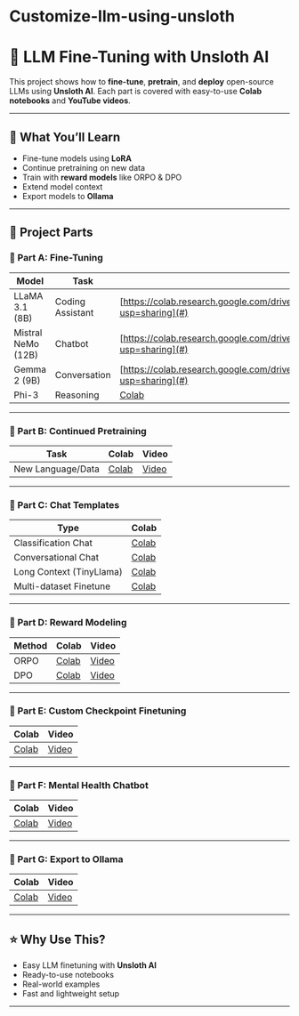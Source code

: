 # Customize-llm-using-unsloth
# 🦙 LLM Fine-Tuning with Unsloth AI

This project shows how to **fine-tune**, **pretrain**, and **deploy** open-source LLMs using **Unsloth AI**. Each part is covered with easy-to-use **Colab notebooks** and **YouTube videos**.

---

## 📘 What You’ll Learn

- Fine-tune models using **LoRA**
- Continue pretraining on new data
- Train with **reward models** like ORPO & DPO
- Extend model context
- Export models to **Ollama**

---

## 📁 Project Parts

### 🔹 Part A: Fine-Tuning

| Model              | Task            | Colab     | Video     |
|--------------------|-----------------|-----------|-----------|
| LLaMA 3.1 (8B)     | Coding Assistant| [https://colab.research.google.com/drive/1qNjrvdEJc0INlEG2u5oeHzkTGg6sX_Qx?usp=sharing](#)| [Video](#)|
| Mistral NeMo (12B) | Chatbot         | [https://colab.research.google.com/drive/1PEYGLGUGG2K0q7en__rgBZ90RW-ETHC_?usp=sharing](#)| [Video](#)|
| Gemma 2 (9B)       | Conversation    | [https://colab.research.google.com/drive/1JfA2oa9HuK6HKMqWtnupBY53eqWYHuXd?usp=sharing](#)| [Video](#)|
| Phi-3              | Reasoning       | [Colab](#)| [Video](#)|

---

### 🔹 Part B: Continued Pretraining

| Task                | Colab     | Video     |
|---------------------|-----------|-----------|
| New Language/Data   | [Colab](#)| [Video](#)|

---

### 🔹 Part C: Chat Templates

| Type                    | Colab     |
|-------------------------|-----------|
| Classification Chat     | [Colab](#)|
| Conversational Chat     | [Colab](#)|
| Long Context (TinyLlama)| [Colab](#)|
| Multi-dataset Finetune  | [Colab](#)|

---

### 🔹 Part D: Reward Modeling

| Method | Colab     | Video     |
|--------|-----------|-----------|
| ORPO   | [Colab](#)| [Video](#)|
| DPO    | [Colab](#)| [Video](#)|

---

### 🔹 Part E: Custom Checkpoint Finetuning

| Colab     | Video     |
|-----------|-----------|
| [Colab](#)| [Video](#)|

---

### 🔹 Part F: Mental Health Chatbot

| Colab     | Video     |
|-----------|-----------|
| [Colab](#)| [Video](#)|

---

### 🔹 Part G: Export to Ollama

| Colab     | Video     |
|-----------|-----------|
| [Colab](#)| [Video](#)|

---

## ⭐ Why Use This?

- Easy LLM finetuning with **Unsloth AI**
- Ready-to-use notebooks
- Real-world examples
- Fast and lightweight setup

---

